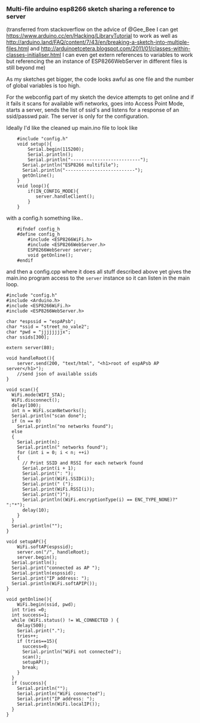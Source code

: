 
### Multi-file arduino esp8266 sketch sharing a reference to server
(transferred from stackoverflow on the advice of @Gee_Bee I can get https://www.arduino.cc/en/Hacking/LibraryTutorial to work as well as http://arduino.land/FAQ/content/7/43/en/breaking-a-sketch-into-multiple-files.html and http://arduinoetcetera.blogspot.com/2011/01/classes-within-classes-initialiser.html I can even get extern references to variables to work but referencing the an instance of ESP8266WebServer in different files is still beyond me)

As my sketches get bigger, the code looks awful as one file and the number of global variables is too high. 

For the webconfig part of my sketch the device attempts to get online and if it fails it scans for available wifi networks, goes into Access Point Mode, starts a server, sends the list of ssid's and listens for a response of an ssid/passwd pair. The server is only for the configuration.

Ideally I'd like the cleaned up main.ino file to look like

        #include "config.h"
        void setup(){
            Serial.begin(115200);
            Serial.println();
            Serial.println("--------------------------");
          Serial.println("ESP8266 multifile");
          Serial.println("--------------------------");
          getOnline();
        }
        void loop(){
            if(IN_CONFIG_MODE){
               server.handleClient();
            }
        }

with a config.h something like..

        #ifndef config_h
        #define config_h
            #include <ESP8266WiFi.h>
            #include <ESP8266WebServer.h>
            ESP8266WebServer server;
            void getOnline();
        #endif

and then a config.cpp where it does all stuff described above yet gives the main.ino program access to the `server` instance so it can listen in the main loop.

    #include "config.h"
    #include <Arduino.h>
    #include <ESP8266WiFi.h>
    #include <ESP8266WebServer.h>

    char *espssid = "espAPsb";
    char *ssid = "street_no_vale2";
    char *pwd = "jjjjjjjjx";
    char ssids[300];

    extern server(80);

    void handleRoot(){
        server.send(200, "text/html", "<h1>root of espAPsb AP server</h1>");
        //send json of available ssids
    }

    void scan(){
      WiFi.mode(WIFI_STA);
      WiFi.disconnect();
      delay(100);
      int n = WiFi.scanNetworks();
      Serial.println("scan done");  
      if (n == 0)
        Serial.println("no networks found");
      else
      {
        Serial.print(n);
        Serial.println(" networks found");
        for (int i = 0; i < n; ++i)
        {
          // Print SSID and RSSI for each network found
          Serial.print(i + 1);
          Serial.print(": ");
          Serial.print(WiFi.SSID(i));
          Serial.print(" (");
          Serial.print(WiFi.RSSI(i));
          Serial.print(")");
          Serial.println((WiFi.encryptionType(i) == ENC_TYPE_NONE)?" ":"*");
          delay(10);
        }
      }
      Serial.println("");   
    }

    void setupAP(){
        WiFi.softAP(espssid);
        server.on("/", handleRoot);
        server.begin();
      Serial.println();
      Serial.print("connected as AP ");
      Serial.println(espssid);
      Serial.print("IP address: ");
      Serial.println(WiFi.softAPIP());  
    }

    void getOnline(){
        WiFi.begin(ssid, pwd);
      int tries =0;
      int success=1;
      while (WiFi.status() != WL_CONNECTED ) {
        delay(500);
        Serial.print(".");
        tries++;
        if (tries==15){
          success=0;
          Serial.println("WiFi not connected");
          scan();
          setupAP();
          break;
        }
      }
      if (success){
        Serial.println("");
        Serial.println("WiFi connected");
        Serial.print("IP address: ");
        Serial.println(WiFi.localIP());    
      } 
    }